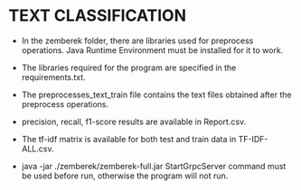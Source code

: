 # TEXT CLASSIFICATION

- In the zemberek folder, there are libraries used for preprocess operations. Java Runtime Environment must be installed for it to work.

- The libraries required for the program are specified in the requirements.txt.

- The preprocesses_text_train file contains the text files obtained after the preprocess operations.

- precision, recall, f1-score results are available in Report.csv.

- The tf-idf matrix is available for both test and train data in TF-IDF-ALL.csv.

- java -jar ./zemberek/zemberek-full.jar StartGrpcServer command must be used before run, otherwise the program will not run.
